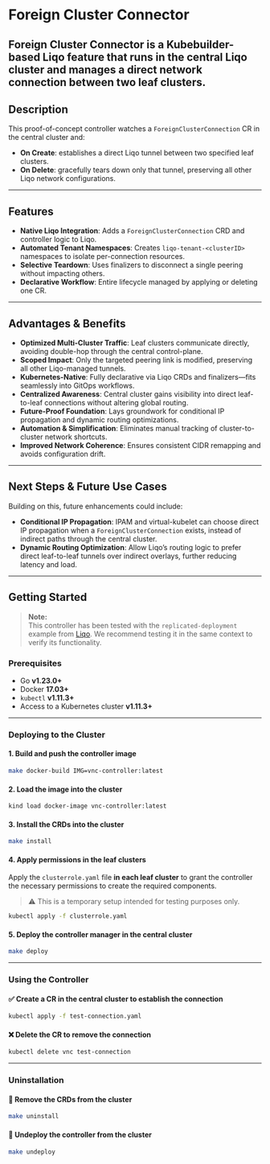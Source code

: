 # Foreign Cluster Connector

**Foreign Cluster Connector** is a Kubebuilder-based Liqo feature that runs in the **central Liqo cluster** and manages a direct network connection between two **leaf clusters**. 
---

## Description

This proof-of-concept controller watches a `ForeignClusterConnection` CR in the central cluster and:

- **On Create**: establishes a direct Liqo tunnel between two specified leaf clusters.  
- **On Delete**: gracefully tears down only that tunnel, preserving all other Liqo network configurations.

---

## Features

- **Native Liqo Integration**: Adds a `ForeignClusterConnection` CRD and controller logic to Liqo.  
- **Automated Tenant Namespaces**: Creates `liqo-tenant-<clusterID>` namespaces to isolate per-connection resources.  
- **Selective Teardown**: Uses finalizers to disconnect a single peering without impacting others.  
- **Declarative Workflow**: Entire lifecycle managed by applying or deleting one CR.

---

## Advantages & Benefits

- **Optimized Multi-Cluster Traffic**: Leaf clusters communicate directly, avoiding double-hop through the central control-plane.  
- **Scoped Impact**: Only the targeted peering link is modified, preserving all other Liqo-managed tunnels.  
- **Kubernetes-Native**: Fully declarative via Liqo CRDs and finalizers—fits seamlessly into GitOps workflows.  
- **Centralized Awareness**: Central cluster gains visibility into direct leaf-to-leaf connections without altering global routing.  
- **Future-Proof Foundation**: Lays groundwork for conditional IP propagation and dynamic routing optimizations.  
- **Automation & Simplification**: Eliminates manual tracking of cluster-to-cluster network shortcuts.  
- **Improved Network Coherence**: Ensures consistent CIDR remapping and avoids configuration drift.

---

## Next Steps & Future Use Cases

Building on this, future enhancements could include:

- **Conditional IP Propagation**: IPAM and virtual-kubelet can choose direct IP propagation when a `ForeignClusterConnection` exists, instead of indirect paths through the central cluster.  
- **Dynamic Routing Optimization**: Allow Liqo’s routing logic to prefer direct leaf-to-leaf tunnels over indirect overlays, further reducing latency and load.

---


## Getting Started

> **Note:**  
> This controller has been tested with the `replicated-deployment` example from [Liqo](https://github.com/liqotech/liqo). We recommend testing it in the same context to verify its functionality.

### Prerequisites

- Go **v1.23.0+**
- Docker **17.03+**
- `kubectl` **v1.11.3+**
- Access to a Kubernetes cluster **v1.11.3+**

---

### Deploying to the Cluster

#### 1. **Build and push the controller image**

```sh
make docker-build IMG=vnc-controller:latest
```

#### 2. **Load the image into the cluster**

```sh
kind load docker-image vnc-controller:latest
```

#### 3. **Install the CRDs into the cluster**

```sh
make install
```

#### 4. **Apply permissions in the leaf clusters**

Apply the `clusterrole.yaml` file **in each leaf cluster** to grant the controller the necessary permissions to create the required components.

> ⚠️ This is a temporary setup intended for testing purposes only.

```sh
kubectl apply -f clusterrole.yaml
```

#### 5. **Deploy the controller manager in the central cluster**

```sh
make deploy
```

---

### Using the Controller

#### ✅ Create a CR in the central cluster to establish the connection

```sh
kubectl apply -f test-connection.yaml
```

#### ❌ Delete the CR to remove the connection

```sh
kubectl delete vnc test-connection
```

---

### Uninstallation

#### 🔻 Remove the CRDs from the cluster

```sh
make uninstall
```

#### 🔻 Undeploy the controller from the cluster

```sh
make undeploy
```

